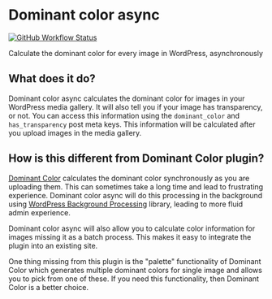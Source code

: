 # Dominant color async

[![GitHub Workflow Status](https://img.shields.io/github/workflow/status/CreunaFI/dominant-color-async/Build?logo=github)](https://github.com/CreunaFI/dominant-color-async/actions)

Calculate the dominant color for every image in WordPress, asynchronously

## What does it do?

Dominant color async calculates the dominant color for images in your WordPress media gallery. It will also tell you if your image has transparency, or not. You can access this information using the `dominant_color` and `has_transparency` post meta keys. This information will be calculated after you upload images in the media gallery.

## How is this different from Dominant Color plugin?

[Dominant Color](https://wordpress.org/plugins/dominant-color/) calculates the dominant color synchronously as you are uploading them. This can sometimes take a long time and lead to frustrating experience. Dominant color async will do this processing in the background using [WordPress Background Processing](https://github.com/A5hleyRich/wp-background-processing) library, leading to more fluid admin experience.

Dominant color async will also allow you to calculate color information for images missing it as a batch process. This makes it easy to integrate the plugin into an existing site.

One thing missing from this plugin is the "palette" functionality of Dominant Color which generates multiple dominant colors for single image and allows you to pick from one of these. If you need this functionality, then Dominant Color is a better choice.
